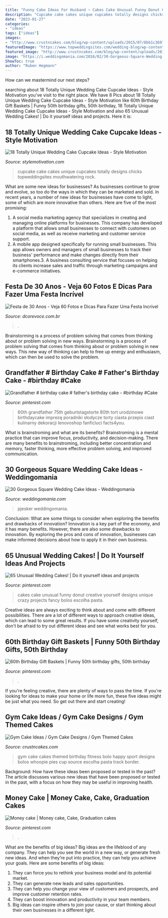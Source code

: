 ```yaml
---
title: "Funny Cake Ideas For Husband ~ Cakes Cake Unusual Funny Donut Creative Yourself Designs Unique Crazy Projects Fancy Bolos Escolha Pasta"
description: "Cupcake cake cakes unique cupcakes totally designs chicks topweddingsites mouthwatering rock"
date: "2023-01-27"
categories:
- "ideas"
tags: ["ideas"]
images:
- "http://www.crustncakes.com/blog/wp-content/uploads/2015/07/8bb1c3697d87637724007336d044963f.jpg"
featuredImage: "https://www.topweddingsites.com/wedding-blog/wp-content/uploads/2014/03/3d965242d9b2f7ea33fa11d940401143.jpg"
featured_image: "http://www.crustncakes.com/blog/wp-content/uploads/2015/07/8bb1c3697d87637724007336d044963f.jpg"
image: "https://i.weddingomania.com/2016/02/30-Gorgeous-Square-Wedding-Cake-Ideas-19.jpg"
ShowToc: true
author: "Ruben Hegmann"
---
```



How can we mastermind our next steps?

	

		
searching about 18 Totally Unique Wedding Cake Cupcake Ideas - Style Motivation you've visit to the right place. We have 8 Pics about 18 Totally Unique Wedding Cake Cupcake Ideas - Style Motivation like 60th Birthday Gift Baskets | Funny 50th birthday gifts, 50th birthday, 18 Totally Unique Wedding Cake Cupcake Ideas - Style Motivation and also 65 Unusual Wedding Cakes! | Do it yourself ideas and projects. Here it is:
		
    
## 18 Totally Unique Wedding Cake Cupcake Ideas - Style Motivation

<img loading=lazy src="https://www.topweddingsites.com/wedding-blog/wp-content/uploads/2014/03/3d965242d9b2f7ea33fa11d940401143.jpg" onerror="this.onerror=null;this.src='https://tse2.mm.bing.net/th?id=OIP.YcVV9AY_okAPQq4GMIY5DQHaJ3&amp;pid=15.1';" alt="18 Totally Unique Wedding Cake Cupcake Ideas - Style Motivation">

_Source: stylemotivation.com_

>cupcake cake cakes unique cupcakes totally designs chicks topweddingsites mouthwatering rock. 

	

What are some new ideas for businesses?
As businesses continue to grow and evolve, so too do the ways in which they can be marketed and sold. In recent years, a number of new ideas for businesses have come to light, some of which are more innovative than others. Here are five of the most promising:
1. A social media marketing agency that specializes in creating and managing online platforms for businesses. This company has developed a platform that allows small businesses to connect with customers on social media, as well as receive marketing and customer service support.
2. A mobile app designed specifically for running small businesses. This app allows owners and managers of small businesses to track their business' performance and make changes directly from their smartphones.3. A business consulting service that focuses on helping its clients increase sales and traffic through marketing campaigns and e-commerce initiatives.
    
## Festa De 30 Anos - Veja 60 Fotos E Dicas Para Fazer Uma Festa Incrível

<img loading=lazy src="https://www.dcorevoce.com.br/wp-content/uploads/2018/09/7a2c17a75eb5ac403f0850c77cd189c3.jpg" onerror="this.onerror=null;this.src='https://tse3.mm.bing.net/th?id=OIP.c6s8JXQ-aQ65_ycZYOQS8QHaK3&amp;pid=15.1';" alt="Festa de 30 Anos - Veja 60 Fotos e Dicas Para Fazer Uma Festa Incrível">

_Source: dcorevoce.com.br_

>. 

	

Brainstorming is a process of problem solving that comes from thinking about or problem solving in new ways.
Brainstorming is a process of problem solving that comes from thinking about or problem solving in new ways. This new way of thinking can help to free up energy and enthusiasm, which can then be used to solve the problem.

    
## Grandfather # Birthday Cake # Father&#039;s Birthday Cake - #birthday #Cake

<img loading=lazy src="https://i.pinimg.com/736x/44/bf/ea/44bfea90f6386f74f029a980649cc8c0.jpg" onerror="this.onerror=null;this.src='https://tse1.mm.bing.net/th?id=OIP.WSi_uPlwlgTetC0EbVSMyQHaNK&amp;pid=15.1';" alt="Grandfather # birthday cake # father&#039;s birthday cake - #birthday #Cake">

_Source: pinterest.com_

>60th grandfather 75th geburtstagstorte 80th tort urodzinowe birthdaycake imprezę poradniki słodycze torty ciasta przepis ciast kulinarny dekoracji lenovoshop fanficluci facts4you. 

	

What is brainstroming and what are its benefits?
Brainstroming is a mental practice that can improve focus, productivity, and decision-making. There are many benefits to brainstroming, including better concentration and memory, faster thinking, more effective problem solving, and improved communication.

    
## 30 Gorgeous Square Wedding Cake Ideas - Weddingomania

<img loading=lazy src="https://i.weddingomania.com/2016/02/30-Gorgeous-Square-Wedding-Cake-Ideas-19.jpg" onerror="this.onerror=null;this.src='https://tse2.mm.bing.net/th?id=OIP.vHmQyroL5sCQQ9aGZTLnxgAAAA&amp;pid=15.1';" alt="30 Gorgeous Square Wedding Cake Ideas - Weddingomania">

_Source: weddingomania.com_

>pjesker weddingomania. 

	

Conclusion: What are some things to consider when exploring the benefits and drawbacks of innovation?
Innovation is a key part of the economy, and it has many benefits. However, there are also some drawbacks to innovation. By exploring the pros and cons of innovation, businesses can make informed decisions about how to apply it in their own business.

    
## 65 Unusual Wedding Cakes! | Do It Yourself Ideas And Projects

<img loading=lazy src="https://i.pinimg.com/736x/44/8c/2a/448c2add134e2666c7fe8b9a69b2d0e7--donut-wedding-cake-wedding-cake-funny.jpg" onerror="this.onerror=null;this.src='https://tse2.mm.bing.net/th?id=OIP.mhDPCdJ1MUOlYDqzCqJGTwHaLH&amp;pid=15.1';" alt="65 Unusual Wedding Cakes! | Do it yourself ideas and projects">

_Source: pinterest.com_

>cakes cake unusual funny donut creative yourself designs unique crazy projects fancy bolos escolha pasta. 

	

Creative ideas are always exciting to think about and come with different possibilities. There are a lot of different ways to approach creative ideas, which can lead to some great results. If you have some creativity yourself, don't be afraid to try out different ideas and see what works best for you.

    
## 60th Birthday Gift Baskets | Funny 50th Birthday Gifts, 50th Birthday

<img loading=lazy src="https://i.pinimg.com/736x/b7/cf/ae/b7cfaefa0bc8601055a5b5155a75ef3d.jpg" onerror="this.onerror=null;this.src='https://tse2.mm.bing.net/th?id=OIP.Xht2nQhil_yrKhLnweoQ8QHaJ3&amp;pid=15.1';" alt="60th Birthday Gift Baskets | Funny 50th birthday gifts, 50th birthday">

_Source: pinterest.com_

>. 

	

If you're feeling creative, there are plenty of ways to pass the time. If you're looking for ideas to make your home or life more fun, these five ideas might be just what you need. So get out there and start creating!

    
## Gym Cake Ideas / Gym Cake Designs / Gym Themed Cakes

<img loading=lazy src="http://www.crustncakes.com/blog/wp-content/uploads/2015/07/8bb1c3697d87637724007336d044963f.jpg" onerror="this.onerror=null;this.src='https://tse4.mm.bing.net/th?id=OIP.rgJ_mCzQU6zVvcU2cOZpMwHaJ4&amp;pid=15.1';" alt="Gym Cake Ideas / Gym Cake Designs / Gym Themed Cakes">

_Source: crustncakes.com_

>gym cake cakes themed birthday fitness bolo happy sport designs bolos whoopie pies cup source escolha pasta track border. 

	

Background: How have these ideas been proposed or tested in the past?
The article discusses various new ideas that have been proposed or tested in the past, with a focus on how they may be useful in improving health.

    
## Money Cake | Money Cake, Cake, Graduation Cakes

<img loading=lazy src="https://i.pinimg.com/736x/e7/fa/79/e7fa79c0b9eea44091be7cf2d4f749f4.jpg" onerror="this.onerror=null;this.src='https://tse2.mm.bing.net/th?id=OIP.i0HAkLtS2FecU0B-Oa4RUAHaJ3&amp;pid=15.1';" alt="Money cake | Money cake, Cake, Graduation cakes">

_Source: pinterest.com_

>. 

	

What are the benefits of big ideas?
Big ideas are the lifeblood of any company. They can help you see the world in a new way, or generate fresh new ideas. And when they’re put into practice, they can help you achieve your goals. Here are some benefits of big ideas: 
1. They can force you to rethink your business model and its potential market.
2. They can generate new leads and sales opportunities.
3. They can help you change your view of customers and prospects, and improve customer retention rates. 
4. They can boost innovation and productivity in your team members. 
5. Big ideas can inspire others to join your cause, or start thinking about their own businesses in a different light. 

